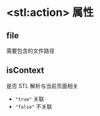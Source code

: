 # &lt;stl:action&gt; 属性

## file

需要包含的文件路径

## isContext

是否 STL 解析与当前页面相关

- `"true"` 关联
- `"false"` 不关联
